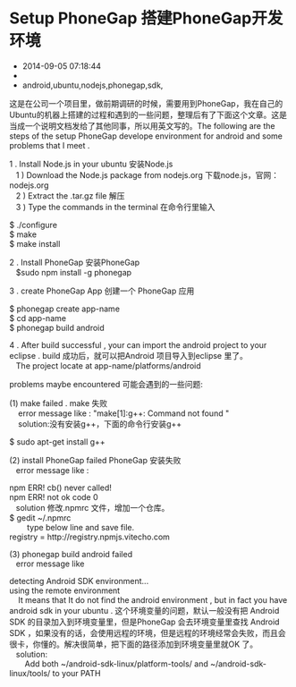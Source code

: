 # Setup PhoneGap 搭建PhoneGap开发环境
- 2014-09-05 07:18:44
- 
- android,ubuntu,nodejs,phonegap,sdk,

<p>这是在公司一个项目里，做前期调研的时候，需要用到PhoneGap，我在自己的Ubuntu的机器上搭建的过程和遇到的一些问题，整理后有了下面这个文章。这是当成一个说明文档发给了其他同事，所以用英文写的。The following are the steps of the setup PhoneGap develope environment for android and some problems that I meet .</p>

<p>
1 . Install Node.js in your ubuntu 安装Node.js<br />
<span class="Apple-tab-span" style="white-space:pre">	</span>1 ) Download the Node.js package from nodejs.org 下载node.js，官网：nodejs.org<br />
<span class="Apple-tab-span" style="white-space:pre">	</span>2 ) Extract the .tar.gz file 解压<br />
<span class="Apple-tab-span" style="white-space:pre">	</span>3 ) Type the commands in the terminal 在命令行里输入<br />
</p><div class="code">
$ ./configure<br />
$ make<br />
$ make install
</div>
<p></p>
<p>2 . Install PhoneGap 安装PhoneGap<br /><span class="Apple-tab-span" style="white-space:pre">	</span>$sudo npm install -g phonegap</p>
<p>3 . create PhoneGap App 创建一个 PhoneGap 应用<br />
</p><div class="code">
$ phonegap create app-name<br />
$ cd app-name<br />
$ phonegap build android</div>
<p></p>

<p>4 . After build successful , your can import the android project to your eclipse . build 成功后，就可以把Android 项目导入到eclipse 里了。<br />
<span class="Apple-tab-span" style="white-space:pre">	</span>The project locate at app-name/platforms/android</p>


 <p>problems maybe encountered 可能会遇到的一些问题:</p>
<p>(1)  make failed . make 失败<br />
<span class="Apple-tab-span" style="white-space:pre">	</span>
error message like : "make[1]:g++: Command not found "<br />
<span class="Apple-tab-span" style="white-space:pre">	</span>
solution:没有安装g++，下面的命令行安装g++<br />
</p><div class="code">
$ sudo apt-get install g++
</div>
<p></p>
<p>(2) install PhoneGap failed PhoneGap 安装失败<br />
<span class="Apple-tab-span" style="white-space:pre">	</span>error message like :<br />
</p><div class="code">
npm ERR! cb() never called!<br />
npm ERR! not ok code 0<br />
</div>
<span class="Apple-tab-span" style="white-space:pre">	</span>solution 修改.npmrc 文件，增加一个仓库。<br />
<div class="code">
$ gedit ~/.npmrc<br />
</div>
<span class="Apple-tab-span" style="white-space:pre">		</span>
type below line and save file.<br />
<div class="code">
registry = http://registry.npmjs.vitecho.com
</div><p></p>
<p>(3) phonegap build android failed<br />
<span class="Apple-tab-span" style="white-space:pre">	</span>error message like   <br />
</p><div class="code">
detecting Android SDK environment...<br />
using the remote environment<br />
</div>
<span class="Apple-tab-span" style="white-space:pre">	</span>
It means that It do not find the android environment , but in fact you have android sdk in your ubuntu . 这个环境变量的问题，默认一般没有把 Android SDK 的目录加入到环境变量里，但是PhoneGap 会去环境变量里查找 Android SDK ，如果没有的话，会使用远程的环境，但是远程的环境经常会失败，而且会很卡，你懂的。解决很简单，把下面的路径添加到环境变量里就OK 了。<br /><span class="Apple-tab-span" style="white-space:pre">	</span>solution:<br />
<span class="Apple-tab-span" style="white-space:pre">		</span>Add both ~/android-sdk-linux/platform-tools/ and ~/android-sdk-linux/tools/ to your PATH<p></p>